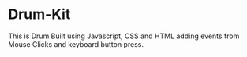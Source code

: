 # Drum-Kit
This is Drum Built using Javascript, CSS and HTML adding events from Mouse Clicks and keyboard button press.

